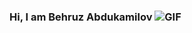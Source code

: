 ### Hi, I am Behruz Abdukamilov ![GIF](https://media1.giphy.com/media/v1.Y2lkPTc5MGI3NjExd3JheTRrMHVjMjhnZnB4dGFlZXl4a284dnE4Z3hmb3o5c3cwaTRhaCZlcD12MV9pbnRlcm5hbF9naWZfYnlfaWQmY3Q9Zw/NTjxSbh6KnqSyRa1zk/giphy.gif)


<!--
**abdukamilovb/abdukamilovb** is a ✨ _special_ ✨ repository because its `README.md` (this file) appears on your GitHub profile.

Here are some ideas to get you started:

- 🔭 I’m currently working on ...
- 🌱 I’m currently learning ...
- 👯 I’m looking to collaborate on ...
- 🤔 I’m looking for help with ...
- 💬 Ask me about ...
- 📫 How to reach me: ...
- 😄 Pronouns: ...
- ⚡ Fun fact: ...
-->
